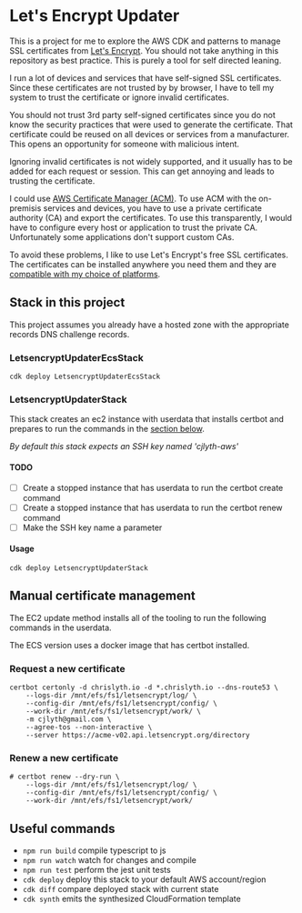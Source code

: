 # Let's Encrypt Updater

This is a project for me to explore the AWS CDK and patterns to manage SSL certificates from [Let's Encrypt](https://letsencrypt.org/). 
You should not take anything in this repository as best practice. 
This is purely a tool for self directed leaning.

I run a lot of devices and services that have self-signed SSL certificates. 
Since these certificates are not trusted by by browser, I have to tell my system to trust the certificate or ignore invalid certificates. 

You should not trust 3rd party self-signed certificates since you do not know the security practices that were used to generate the certificate.
That certificate could be reused on all devices or services from a manufacturer. 
This opens an opportunity for someone with malicious intent.

Ignoring invalid certificates is not widely supported, and it usually has to be added for each request or session. This can get annoying and leads to trusting the certificate. 

I could use [AWS Certificate Manager (ACM)](https://aws.amazon.com/certificate-manager/). 
To use ACM with the on-premisis services and devices, you have to use a private certificate authority (CA) and export the certificates. 
To use this transparently, I would have to configure every host or application to trust the private CA. 
Unfortunately some applications don't support custom CAs. 

To avoid these problems, I like to use Let's Encrypt's free SSL certificates.
The certificates can be installed anywhere you need them and they are [compatible with my choice of platforms](https://letsencrypt.org/docs/certificate-compatibility/). 


## Stack in this project

This project assumes you already have a hosted zone with the appropriate records DNS challenge records.


### LetsencryptUpdaterEcsStack
```
cdk deploy LetsencryptUpdaterEcsStack
```

### LetsencryptUpdaterStack

This stack creates an ec2 instance with userdata that installs certbot and prepares to run the commands in the [section below](#Manual_certificate_management).

_By default this stack expects an SSH key named 'cjlyth-aws'_

#### TODO

- [ ] Create a stopped instance that has userdata to run the certbot create command
- [ ] Create a stopped instance that has userdata to run the certbot renew command
- [ ] Make the SSH key name a parameter 

#### Usage

```
cdk deploy LetsencryptUpdaterStack

```


## Manual certificate management

The EC2 update method installs all of the tooling to run the following commands in the userdata. 

The ECS version uses a docker image that has certbot installed. 

### Request a new certificate

```
certbot certonly -d chrislyth.io -d *.chrislyth.io --dns-route53 \
    --logs-dir /mnt/efs/fs1/letsencrypt/log/ \
    --config-dir /mnt/efs/fs1/letsencrypt/config/ \
    --work-dir /mnt/efs/fs1/letsencrypt/work/ \
    -m cjlyth@gmail.com \
    --agree-tos --non-interactive \
    --server https://acme-v02.api.letsencrypt.org/directory
```

### Renew a new certificate

```
# certbot renew --dry-run \
    --logs-dir /mnt/efs/fs1/letsencrypt/log/ \
    --config-dir /mnt/efs/fs1/letsencrypt/config/ \
    --work-dir /mnt/efs/fs1/letsencrypt/work/ 
```

## Useful commands

 * `npm run build`   compile typescript to js
 * `npm run watch`   watch for changes and compile
 * `npm run test`    perform the jest unit tests
 * `cdk deploy`      deploy this stack to your default AWS account/region
 * `cdk diff`        compare deployed stack with current state
 * `cdk synth`       emits the synthesized CloudFormation template

